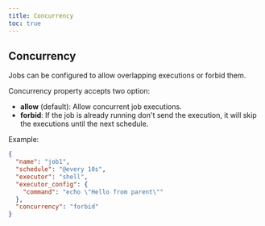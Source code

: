 ```yaml
---
title: Concurrency
toc: true
---
```


## Concurrency

Jobs can be configured to allow overlapping executions or forbid them. 

Concurrency property accepts two option: 

* **allow** (default): Allow concurrent job executions.
* **forbid**: If the job is already running don't send the execution, it will skip the executions until the next schedule.

Example:

```json
{
  "name": "job1",
  "schedule": "@every 10s",
  "executor": "shell",
  "executor_config": {
    "command": "echo \"Hello from parent\""
  },
  "concurrency": "forbid"
}
```
